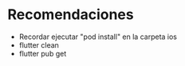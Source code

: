 # Recomendaciones

- Recordar ejecutar "pod install" en la carpeta ios 
- flutter clean
- flutter pub get